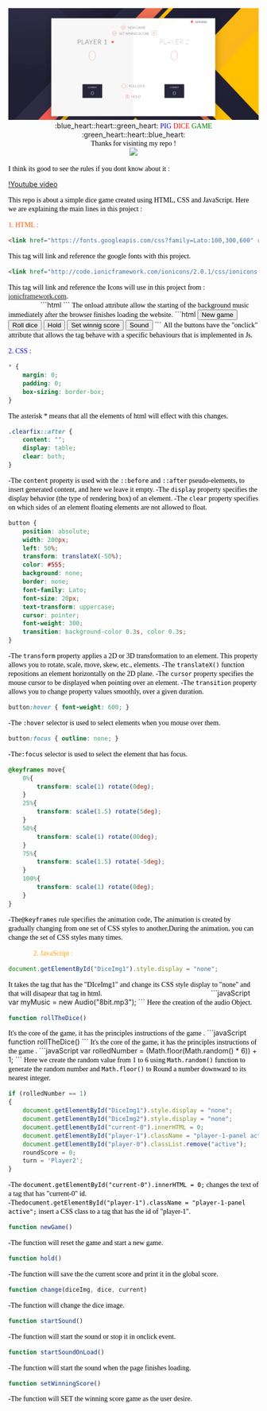 <div style="text-align:center"><img src="PigGameDice.gif" /></div>
<div align=center>:blue_heart::heart::green_heart: <span style="color:blue; font-family: 'montserrat';">PIG</span> <span style="color:red; font-family: 'montserrat';">DICE</span> <span style="color:green; font-family: 'montserrat';">GAME</span> :green_heart::heart::blue_heart:</div>  

<div align=center><span style="color:#000; font-family: 'montserrat';">Thanks for visinting my repo ! </span></div>

<div style="text-align:center"><img src="https://media.giphy.com/media/f9GvNg0JvjA1782VMm/giphy.gif" /></div>


<span style="color:#000; font-family: 'montserrat';">I think its good to see the rules if you dont know about it :</span>

[!Youtube video](https://www.youtube.com/watch?v=gMFMpC3mC_0)


<span style="color:#000; font-family: 'montserrat';">This repo is about a simple dice game created using HTML, CSS and JavaScript.
Here we are explaining the main lines in this project :
</span>

<span style="color:#f50; font-family: 'montserrat';">1. HTML :</span>
```html
<link href="https://fonts.googleapis.com/css?family=Lato:100,300,600" rel="stylesheet" type="text/css">
```
<span style="color:black; font-family: 'montserrat';">This tag will link and reference the google fonts with this project.</span>
```html
<link href="http://code.ionicframework.com/ionicons/2.0.1/css/ionicons.min.css" rel="stylesheet" type="text/css">
```
<span style="color:black; font-family: 'montserrat';">
This tag will link and reference the Icons will use in this project from : <a href='https://ionicframework.com'>ionicframework.com</a>. <br>
</span>

<span style="color:#fff; font-family: 'montserrat';">
This jgjggj
</span>
```html
<body onload="startSoundOnLoad()">
```
<span style="color:black; font-family: 'montserrat';">The onload attribute allow the starting of the background music immediately after the browser finishes loading the website.</span>

</span>
```html
<button class="btn-new" onclick="newGame()"><i class="ion-ios-plus-outline"></i>New game</button>
<button class="btn-roll" id="btnroll" onclick="rollTheDice()"><i class="ion-ios-loop"></i>Roll dice</button>
<button class="btn-hold" onclick="hold()"><i class="ion-ios-download-outline"></i>Hold</button>
<button class="scoreLable" onclick="setWinningScore()" id="winbtn"><i class="ion-ios-checkmark-outline"></i>Set winnig score</button>
<button class="sound" onclick="startSound()" id="soundbtn"> <i class="ion-ios-volume-high"></i> Sound</button>
```
<span style="color:black; font-family: 'montserrat';">All the buttons have the "onclick" attribute that allows the tag behave with a specific behaviours that is implemented in Js.</span>

<span style="color:blue; font-family: 'montserrat';">2. CSS :</span>

```css
* {
    margin: 0;
    padding: 0;
    box-sizing: border-box;
}
```
<span style="color:black; font-family: 'montserrat';">The asterisk * means that all the elements of html will effect with this changes.</span>


```css
.clearfix::after {
    content: "";
    display: table;
    clear: both;
}
```
<span style="color:black; font-family: 'montserrat';">-The <code>content</code> property is used with the <code>::before</code> and <code>::after</code> pseudo-elements, to insert generated content, and here we leave it empty.
-The <code>display</code> property specifies the display behavior (the type of rendering box) of an element.
-The <code>clear</code> property specifies on which sides of an element floating elements are not allowed to float.</span>

```css
button {
    position: absolute;
    width: 200px;
    left: 50%;
    transform: translateX(-50%);
    color: #555;
    background: none;
    border: none;
    font-family: Lato;
    font-size: 20px;
    text-transform: uppercase;
    cursor: pointer;
    font-weight: 300;
    transition: background-color 0.3s, color 0.3s;
}
```
<span style="color:black; font-family: 'montserrat';">-The <code>transform</code> property applies a 2D or 3D transformation to an element. This property allows you to rotate, scale, move, skew, etc., elements.
-The <code>translateX()</code> function repositions an element horizontally on the 2D plane.
-The <code>cursor</code> property specifies the mouse cursor to be displayed when pointing over an element.
-The <code>transition</code> property allows you to change property values smoothly, over a given duration.</span>

```css
button:hover { font-weight: 600; }
```
<span style="color:black; font-family: 'montserrat';">-The <code>:hover</code> selector is used to select elements when you mouse over them.</span>

```css
button:focus { outline: none; }
```
<span style="color:black; font-family: 'montserrat';">
-The<code>:focus</code> selector is used to select the element that has focus.</span>

```css
@keyframes move{
    0%{
        transform: scale(1) rotate(0deg);
    }
    25%{
        transform: scale(1.5) rotate(5deg);
    }
    50%{
        transform: scale(1) rotate(00deg);
    }
    75%{
        transform: scale(1.5) rotate(-5deg);
    }
    100%{
        transform: scale(1) rotate(0deg);
    }
}
```
<span style="color:black; font-family: 'montserrat';">
-The<code>@keyframes</code> rule specifies the animation code,
The animation is created by gradually changing from one set of CSS styles to another,During the animation, you can change the set of CSS styles many times.</span>

<span style="color:#fff; font-family: 'montserrat';">2. CSS :</span>
<span style="color:orange; font-family: 'montserrat';">2. JavaScript :</span>

```javaScript
document.getElementById("DiceImg1").style.display = "none";
```
<span style="color:black; font-family: 'montserrat';">
It takes the tag that has the "DIceImg1" and change its CSS style display to "none" and that will disapear that tag in html.</span>
<span style="color:#fff; font-family: 'montserrat';">
Here the creation of the audio Object.</span>
```javaScript
var myMusic = new Audio("8bit.mp3");
```
<span style="color:black; font-family: 'montserrat';">
Here the creation of the audio Object.</span>

```javaScript
function rollTheDice()
```
<span style="color:black; font-family: 'montserrat';">
It's the core of the game, it has the principles instructions of the game .</span>
```javaScript
function rollTheDice()
```
<span style="color:black; font-family: 'montserrat';">
It's the core of the game, it has the principles instructions of the game .</span>
```javaScript
var rolledNumber = (Math.floor(Math.random() * 6)) + 1;
```
<span style="color:black; font-family: 'montserrat';">
Here we create the random value from 1 to 6 using <code>Math.random()</code> function to generate the random number and <code>Math.floor()</code> to Round a number downward to its nearest integer.</span>

```javaScript
if (rolledNumber == 1) 
{
    document.getElementById("DiceImg1").style.display = "none";
    document.getElementById("DiceImg2").style.display = "none";
    document.getElementById("current-0").innerHTML = 0;
    document.getElementById("player-1").className = "player-1-panel active";
    document.getElementById("player-0").classList.remove("active");
    roundScore = 0;
    turn = 'Player2';
}
```
<span style="color:black; font-family: 'montserrat';">
-The <code>document.getElementById("current-0").innerHTML = 0;</code> changes the text of a tag that has "current-0" id. <br>
-The<code>document.getElementById("player-1").className = "player-1-panel active";</code> insert a CSS class to a tag that has the id of "player-1".</span>


```javaScript
function newGame()
```
<span style="color:black; font-family: 'montserrat';">
-The function will reset the game and start a new game. </span>

```javaScript
function hold()
```
<span style="color:black; font-family: 'montserrat';">
-The function will save the the current score and print it in the global score. </span>


```javaScript
function change(diceImg, dice, current)
```
<span style="color:black; font-family: 'montserrat';">
-The function will change the dice image. </span>


```javaScript
function startSound() 
```
<span style="color:black; font-family: 'montserrat';">
-The function will start the sound or stop it in onclick event. </span>

```javaScript
function startSoundOnLoad()
```
<span style="color:black; font-family: 'montserrat';">
-The function will start the sound when the page finishes loading. </span>

```javaScript
function setWinningScore()
```
<span style="color:black; font-family: 'montserrat';">
-The function will SET the winning score game as the user desire. </span>
